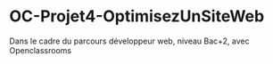 # OC-Projet4-OptimisezUnSiteWeb
Dans le cadre du parcours développeur web, niveau Bac+2, avec Openclassrooms
